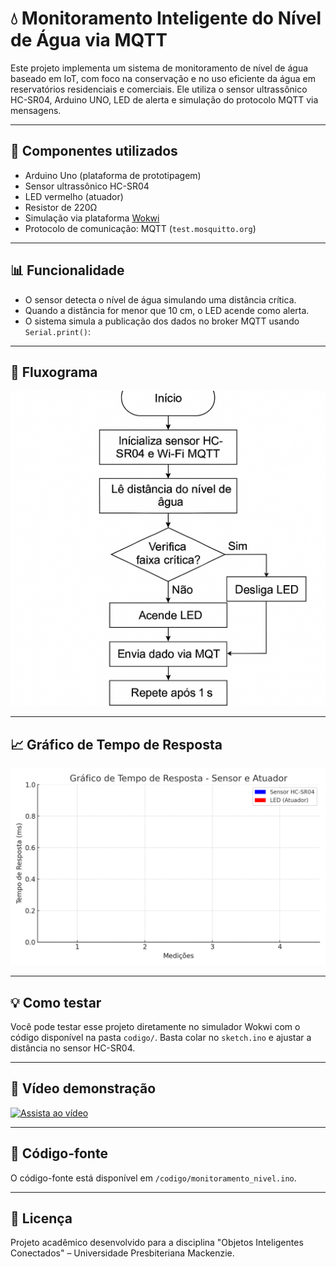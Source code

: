 # 💧 Monitoramento Inteligente do Nível de Água via MQTT

Este projeto implementa um sistema de monitoramento de nível de água baseado em IoT, com foco na conservação e no uso eficiente da água em reservatórios residenciais e comerciais. Ele utiliza o sensor ultrassônico HC-SR04, Arduino UNO, LED de alerta e simulação do protocolo MQTT via mensagens.

---

## 🔧 Componentes utilizados

- Arduino Uno (plataforma de prototipagem)
- Sensor ultrassônico HC-SR04
- LED vermelho (atuador)
- Resistor de 220Ω
- Simulação via plataforma [Wokwi](https://wokwi.com/)
- Protocolo de comunicação: MQTT (`test.mosquitto.org`)

---

## 📊 Funcionalidade

- O sensor detecta o nível de água simulando uma distância crítica.
- Quando a distância for menor que 10 cm, o LED acende como alerta.
- O sistema simula a publicação dos dados no broker MQTT usando `Serial.print()`:


---

## 🔄 Fluxograma

![Fluxograma](imagens/fluxo.png)

---

## 📈 Gráfico de Tempo de Resposta

![Gráfico](imagens/grafico_tempo.png)

---

## 💡 Como testar

Você pode testar esse projeto diretamente no simulador Wokwi com o código disponível na pasta `codigo/`. Basta colar no `sketch.ino` e ajustar a distância no sensor HC-SR04.

---

## 🔗 Vídeo demonstração

[![Assista ao vídeo](https://img.youtube.com/vi/SEU_ID_DO_VIDEO/0.jpg)](https://youtube.com/watch?v=SEU_ID_DO_VIDEO)

---

## 📁 Código-fonte

O código-fonte está disponível em `/codigo/monitoramento_nivel.ino`.

---

## 📝 Licença

Projeto acadêmico desenvolvido para a disciplina "Objetos Inteligentes Conectados" – Universidade Presbiteriana Mackenzie.
